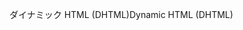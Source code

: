<span data-ttu-id="f7f8a-101">ダイナミック HTML (DHTML)</span><span class="sxs-lookup"><span data-stu-id="f7f8a-101">Dynamic HTML (DHTML)</span></span>